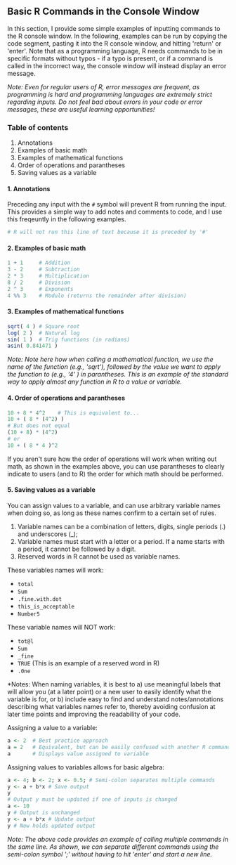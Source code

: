 ## Basic R Commands in the Console Window

In this section, I provide some simple examples of inputting commands to the R console window. In the following, examples can be run by copying the code segment, pasting it into the R console window, and hitting 'return' or 'enter'. Note that as a programming language, R needs commands to be in specific formats without typos - if a typo is present, or if a command is called in the incorrect way, the console window will instead display an error message.

*Note: Even for regular users of R, error messages are frequent, as programming is hard and programming languages are extremely strict regarding inputs. Do not feel bad about errors in your code or error messages, these are useful learning opportunities!*

### Table of contents
1. Annotations
2. Examples of basic math
3. Examples of mathematical functions
4. Order of operations and parantheses
5. Saving values as a variable

#### 1. Annotations

Preceding any input with the `#` symbol will prevent R from running the input. This provides a simple way to add notes and comments to code, and I use this freqeuntly in the following examples.

```R
# R will not run this line of text because it is preceded by '#'
```

#### 2. Examples of basic math

```R
1 + 1     # Addition
3 - 2     # Subtraction
2 * 3     # Multiplication
8 / 2     # Division
2 ^ 3     # Exponents
4 %% 3    # Modulo (returns the remainder after division)
```

#### 3. Examples of mathematical functions

```R
sqrt( 4 ) # Square root
log( 2 )  # Natural log
sin( 1 )  # Trig functions (in radians)
asin( 0.841471 )
```

*Note: Note here how when calling a mathematical function, we use the name of the function (e.g., 'sqrt'), followed by the value we want to apply the function to (e.g., '4' ) in parantheses. This is an example of the standard way to apply almost any function in R to a value or variable.*

#### 4. Order of operations and parantheses

```R
10 + 8 * 4^2    # This is equivalent to...
10 + ( 8 * (4^2) )
# But does not equal
(10 + 8) * (4^2)
# or
10 + ( 8 * 4 )^2
```

If you aren't sure how the order of operations will work when writing out math, as shown in the examples above, you can use parantheses to clearly indicate to users (and to R) the order for which math should be performed.

#### 5. Saving values as a variable

You can assign values to a variable, and can use arbitrary variable names when doing so, as long as these names confirm to a certain set of rules.
1. Variable names can be a combination of letters, digits, single periods (.) and underscores (_);
2. Variable names must start with a letter or a period. If a name starts with a period, it cannot be followed by a digit.
3. Reserved words in R cannot be used as variable names.

These variables names will work:
* `total`
* `Sum`
* `.fine.with.dot`
* `this_is_acceptable`
* `Number5`

These variable names will NOT work:
* `tot@l`
* `5um`
* `_fine`
* `TRUE` (This is an example of a reserved word in R)
* `.0ne`

*Notes: When naming variables, it is best to a) use meaningful labels that will allow you (at a later point) or a new user to easily identify what the variable is for, or b) include easy to find and understand notes/annotations describing what variables names refer to, thereby avoiding confusion at later time points and improving the readability of your code.

Assigning a value to a variable:
```R
a <- 2  # Best practice approach
a = 2   # Equivalent, but can be easily confused with another R command '=='
a       # Displays value assigned to variable
```

Assigning values to variables allows for basic algebra:
```R
a <- 4; b <- 2; x <- 0.5; # Semi-colon separates multiple commands
y <- a + b*x # Save output
y
# Output y must be updated if one of inputs is changed
a <- 10
y # Output is unchanged
y <- a + b*x # Update output
y # Now holds updated output
```

*Note: The above code provides an example of calling multiple commands in the same line. As shown, we can separate different commands using the semi-colon symbol ';' without having to hit 'enter' and start a new line.*


